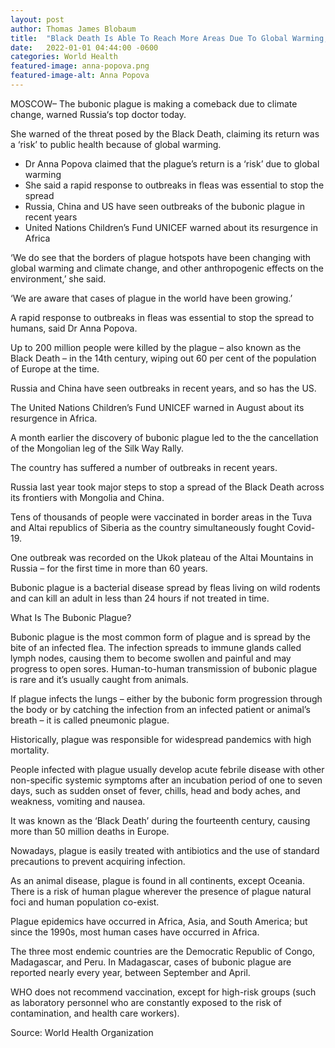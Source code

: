 ```yaml
---
layout: post
author: Thomas James Blobaum 
title:  "Black Death Is Able To Reach More Areas Due To Global Warming, Russia’s Top Doctor Warns"
date:   2022-01-01 04:44:00 -0600
categories: World Health 
featured-image: anna-popova.png
featured-image-alt: Anna Popova
---
```

MOSCOW– The bubonic plague is making a comeback due to climate change, warned Russia‘s top doctor today.

She warned of the threat posed by the Black Death, claiming its return was a ‘risk’ to public health because of global warming.

* Dr Anna Popova claimed that the plague’s return is a ‘risk’ due to global warming
* She said a rapid response to outbreaks in fleas was essential to stop the spread
* Russia, China and US have seen outbreaks of the bubonic plague in recent years 
* United Nations Children’s Fund UNICEF warned about its resurgence in Africa

‘We do see that the borders of plague hotspots have been changing with global warming and climate change, and other anthropogenic effects on the environment,’ she said.

‘We are aware that cases of plague in the world have been growing.’

A rapid response to outbreaks in fleas was essential to stop the spread to humans, said Dr Anna Popova.

Up to 200 million people were killed by the plague – also known as the Black Death – in the 14th century, wiping out 60 per cent of the population of Europe at the time.

Russia and China have seen outbreaks in recent years, and so has the US.

The United Nations Children’s Fund UNICEF warned in August about its resurgence in Africa.

A month earlier the discovery of bubonic plague led to the the cancellation of the Mongolian leg of the Silk Way Rally.

The country has suffered a number of outbreaks in recent years.

Russia last year took major steps to stop a spread of the Black Death across its frontiers with Mongolia and China.

Tens of thousands of people were vaccinated in border areas in the Tuva and Altai republics of Siberia as the country simultaneously fought Covid-19.

One outbreak was recorded on the Ukok plateau of the Altai Mountains in Russia – for the first time in more than 60 years.

Bubonic plague is a bacterial disease spread by fleas living on wild rodents and can kill an adult in less than 24 hours if not treated in time.

What Is The Bubonic Plague? 

Bubonic plague is the most common form of plague and is spread by the bite of an infected flea. The infection spreads to immune glands called lymph nodes, causing them to become swollen and painful and may progress to open sores. Human-to-human transmission of bubonic plague is rare and it’s usually caught from animals.

If plague infects the lungs – either by the bubonic form progression through the body or by catching the infection from an infected patient or animal’s breath – it is called pneumonic plague.

Historically, plague was responsible for widespread pandemics with high mortality. 

People infected with plague usually develop acute febrile disease with other non-specific systemic symptoms after an incubation period of one to seven days, such as sudden onset of fever, chills, head and body aches, and weakness, vomiting and nausea. 

It was known as the ‘Black Death’ during the fourteenth century, causing more than 50 million deaths in Europe. 

Nowadays, plague is easily treated with antibiotics and the use of standard precautions to prevent acquiring infection. 

As an animal disease, plague is found in all continents, except Oceania. There is a risk of human plague wherever the presence of plague natural foci and human population co-exist. 

Plague epidemics have occurred in Africa, Asia, and South America; but since the 1990s, most human cases have occurred in Africa.

The three most endemic countries are the Democratic Republic of Congo, Madagascar, and Peru. In Madagascar, cases of bubonic plague are reported nearly every year, between September and April.

WHO does not recommend vaccination, except for high-risk groups (such as laboratory personnel who are constantly exposed to the risk of contamination, and health care workers). 

Source: World Health Organization 

<a href="https://www.dailymail.co.uk/news/article-10080541/Black-Death-able-reach-areas-global-warming-Russias-doctor-warns.html" data-iframely-url></a>


 